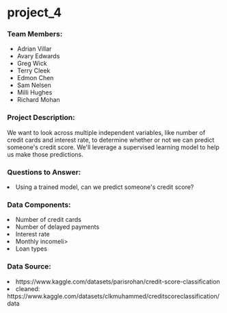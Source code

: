 # project_4

<h3>Team Members:</h3>

  - Adrian Villar
  - Avary Edwards
  - Greg Wick
  - Terry Cleek
  - Edmon Chen
  - Sam Nelsen
  - Milli Hughes
  - Richard Mohan


<h3>Project Description:</h3>

We want to look across multiple independent variables, like number of credit cards and interest rate, to determine whether or not we can predict someone's credit score. We'll leverage a supervised learning model to help us make those predictions. 

<h3>Questions to Answer:</h3>
  <li>Using a trained model, can we predict someone's credit score?</li>

<h3>Data Components:</h3>
  <li>Number of credit cards</li>
  <li>Number of delayed payments</li>
  <li>Interest rate</li>
  <li>Monthly income</l>li>
  <li>Loan types</li>


<h3>Data Source:</h3>

<li>https://www.kaggle.com/datasets/parisrohan/credit-score-classification</li>
<li>cleaned: https://www.kaggle.com/datasets/clkmuhammed/creditscoreclassification/data</li>

